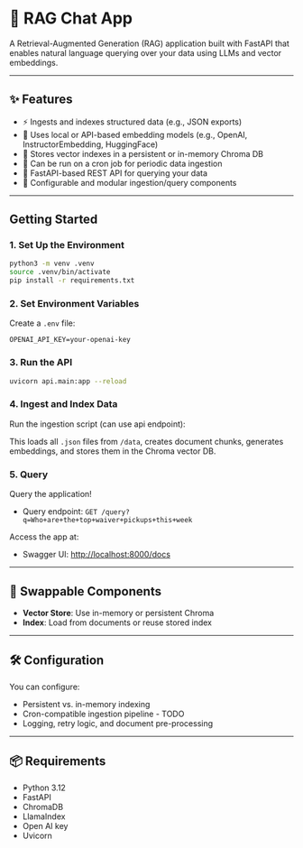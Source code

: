 # 🏈 RAG Chat App

A Retrieval-Augmented Generation (RAG) application built with FastAPI that enables natural language querying over your data using LLMs and vector embeddings.

---

## ✨ Features

- ⚡ Ingests and indexes structured data (e.g., JSON exports)
- 🧠 Uses local or API-based embedding models (e.g., OpenAI, InstructorEmbedding, HuggingFace)
- 🧱 Stores vector indexes in a persistent or in-memory Chroma DB
- 🔁 Can be run on a cron job for periodic data ingestion
- 💬 FastAPI-based REST API for querying your data
- 🔧 Configurable and modular ingestion/query components

---

## Getting Started

### 1. Set Up the Environment

```bash
python3 -m venv .venv
source .venv/bin/activate
pip install -r requirements.txt
```

### 2. Set Environment Variables

Create a `.env` file:

```env
OPENAI_API_KEY=your-openai-key
```

### 3. Run the API

```bash
uvicorn api.main:app --reload
```

### 4. Ingest and Index Data

Run the ingestion script (can use api endpoint):

This loads all `.json` files from `/data`, creates document chunks, generates embeddings, and stores them in the Chroma vector DB.

### 5. Query

Query the application!

- Query endpoint: `GET /query?q=Who+are+the+top+waiver+pickups+this+week`


Access the app at:

- Swagger UI: [http://localhost:8000/docs](http://localhost:8000/docs)

---

## 🔌 Swappable Components

- **Vector Store**: Use in-memory or persistent Chroma
- **Index**: Load from documents or reuse stored index

---

## 🛠 Configuration

You can configure:

- Persistent vs. in-memory indexing
- Cron-compatible ingestion pipeline - TODO
- Logging, retry logic, and document pre-processing

---

## 📦 Requirements

- Python 3.12
- FastAPI
- ChromaDB
- LlamaIndex
- Open AI key
- Uvicorn
